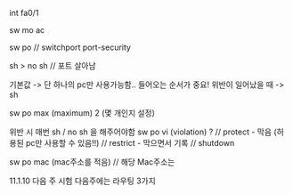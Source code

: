 int fa0/1

sw mo ac

sw po
  // switchport port-security

sh > no sh
  // 포트 살아남

  기본값 -> 단 하나의 pc만 사용가능함..
  들어오는 순서가 중요!
  위반이 일어났을 때 -> sh 

sw po max (maximum) 2 (몇 개인지 설정)

  위반 시 매번 sh / no sh 을 해주어야함
sw po vi (violation) ?
  // protect - 막음 (허용된 pc만 사용할 수 있음!!)
  // restrict - 막으면서 기록
  // shutdown

sw po mac (mac주소를 적음)
  // 해당 Mac주소는 

11.1.10 다음 주 시험
다음주에는 라우팅 3가지
